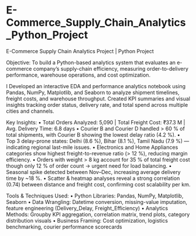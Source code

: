 # E-Commerce_Supply_Chain_Analytics_Python_Project

E-Commerce Supply Chain Analytics Project | Python Project

Objective: To build a Python-based analytics system that evaluates an e-commerce company’s supply-chain efficiency, measuring order-to-delivery performance, warehouse operations, and cost optimization.

I Developed an interactive EDA and performance analytics notebook using Pandas, NumPy, Matplotlib, and Seaborn to analyze shipment timelines, freight costs, and warehouse throughput. Created KPI summaries and visual insights tracking order status, delivery rate, and total spend across multiple cities and channels.

Key Insights:
• Total Orders Analyzed: 5,090 | Total Freight Cost: ₹37.3 M | Avg. Delivery Time: 6.8 days
• Courier B and Courier D handled > 60 % of total shipments, with Courier B showing the lowest delay ratio (4.2 %).
• Top 3 delay-prone states: Delhi (8.6 %), Bihar (8.1 %), Tamil Nadu (7.9 %) — indicating regional last-mile issues.
• Electronics and Home Appliances categories show highest freight-to-revenue ratio (> 12 %), reducing margin efficiency.
• Orders with weight > 8 kg account for 35 % of total freight cost though only 12 % of order count → urgent need for load balancing.
• Seasonal spike detected between Nov–Dec, increasing average delivery time by ~18 %.
• Scatter & heatmap analyses reveal a strong correlation (0.74) between distance and freight cost, confirming cost scalability per km.

Tools & Techniques Used:
• Python Libraries: Pandas, NumPy, Matplotlib, Seaborn
• Data Wrangling: Datetime conversion, missing-value imputation, feature engineering (Delivery_Delay, Freight_Efficiency)
• Analytics Methods: Groupby KPI aggregation, correlation matrix, trend plots, category distribution visuals
• Business Framing: Cost optimization, logistics benchmarking, courier performance scorecards

